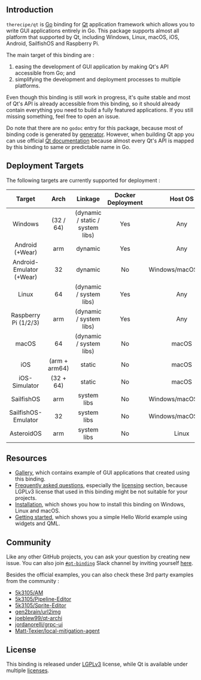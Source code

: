 Introduction
---

`therecipe/qt` is [Go](https://golang.org/) binding for [Qt](https://www.qt.io/) application framework which allows you to write GUI applications entirely in Go. This package supports almost all platform that supported by Qt, including Windows, Linux, macOS, iOS, Android, SailfishOS and Raspberry Pi.

The main target of this binding are :

1. easing the development of GUI application by making Qt's API accessible from Go; and
2. simplifying the development and deployment processes to multiple platforms.

Even though this binding is still work in progress, it's quite stable and most of Qt's API is already accessible from this binding, so it should already contain everything you need to build a fully featured applications. If you still missing something, feel free to open an issue. 

Do note that there are no `godoc` entry for this package, because most of binding code is generated by [generator](https://github.com/therecipe/qt/tree/master/internal/binding). However, when building Qt app you can use official [Qt documentation](https://doc.qt.io/qt-5/classes.html) because almost every Qt's API is mapped by this binding to same or predictable name in Go.

Deployment Targets
---

The following targets are currently supported for deployment :

| Target                   | Arch          | Linkage                          | Docker Deployment | Host OS             |
|:------------------------:|:-------------:|:--------------------------------:|:-----------------:|:-------------------:|
|         Windows          |   (32 / 64)   | (dynamic / static / system libs) |        Yes        |         Any         |
|     Android (+Wear)      |      arm      |             dynamic              |        Yes        |         Any         |
| Android-Emulator (+Wear) |      32       |             dynamic              |        No         | Windows/macOS/Linux |
|          Linux           |      64       |     (dynamic / system libs)      |        Yes        |         Any         |
|   Raspberry Pi (1/2/3)   |      arm      |     (dynamic / system libs)      |        Yes        |         Any         |
|          macOS           |      64       |     (dynamic / system libs)      |        No         |        macOS        |
|           iOS            | (arm + arm64) |              static              |        No         |        macOS        |
|      iOS-Simulator       |   (32 + 64)   |              static              |        No         |        macOS        |
|        SailfishOS        |      arm      |           system libs            |        No         | Windows/macOS/Linux |
|   SailfishOS-Emulator    |      32       |           system libs            |        No         | Windows/macOS/Linux |
|        AsteroidOS        |      arm      |           system libs            |        No         |        Linux        |

Resources
---

- [Gallery](https://github.com/therecipe/qt/wiki/Gallery), which contains example of GUI applications that created using this binding.
- [Frequently asked questions](https://github.com/therecipe/qt/wiki/FAQ), especially the [licensing](https://github.com/therecipe/qt/wiki/FAQ#licensing-1) section, because LGPLv3 license that used in this binding might be not suitable for your projects.
- [Installation](https://github.com/therecipe/qt/wiki/Installation), which shows you how to install this binding on Windows, Linux and macOS.
- [Getting started](https://github.com/therecipe/qt/wiki/Getting-Started), which shows you a simple Hello World example using widgets and QML.

Community
---

Like any other GitHub projects, you can ask your question by creating new issue. You can also join [`#qt-binding`](https://gophers.slack.com/messages/qt-binding/details) Slack channel by inviting yourself [here](https://invite.slack.golangbridge.org/).

Besides the official examples, you can also check these 3rd party examples from the community :

- [5k3105/AM](https://github.com/5k3105/AM)
- [5k3105/Pipeline-Editor](https://github.com/5k3105/Pipeline-Editor)
- [5k3105/Sprite-Editor](https://github.com/5k3105/Sprite-Editor)
- [gen2brain/url2img](https://github.com/gen2brain/url2img)
- [joeblew99/qt-archi](https://github.com/joeblew99/qt-archi)
- [jordanorelli/grpc-ui](https://github.com/jordanorelli/grpc-ui)
- [Matt-Texier/local-mitigation-agent](https://github.com/Matt-Texier/local-mitigation-agent)

License
---

This binding is released under [LGPLv3](https://opensource.org/licenses/LGPL-3.0) license, while Qt is available under multiple [licenses](https://www.qt.io/licensing).
